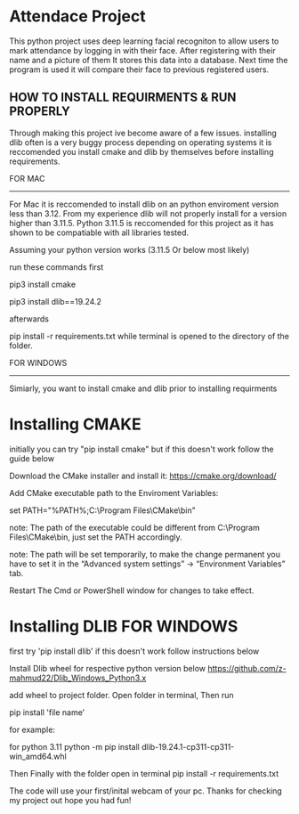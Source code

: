 # Attendace Project
 This python project uses deep learning facial recogniton to allow users to mark attendance by logging in with their face. After registering with their name and a picture of them It stores this data into a database. 
Next time the program is used it will compare their face to previous registered users.

HOW TO INSTALL REQUIRMENTS & RUN PROPERLY
----------------------------------------------------------------------------------------------
Through making this project ive become aware of a few issues. installing dlib often is a very buggy process depending on operating systems it is reccomended you install cmake and dlib by themselves before installing requirements. 


FOR MAC 
________________________________________________________________________________________________________________
For Mac it is reccomended to install dlib on an python enviroment version less than 3.12. From my experience dlib will not properly install for a version higher than 3.11.5. Python 3.11.5 is reccomended for this project as it has shown to be compatiable with all libraries tested. 

Assuming your python version works (3.11.5 Or below most likely)

run these commands first

pip3 install cmake

pip3 install dlib==19.24.2

afterwards 

pip install -r requirements.txt
while terminal is opened to the directory of the folder.



FOR WINDOWS 
______________________________________________________________________________________________
Simiarly, you want to install cmake and dlib prior to installing requirments

# Installing CMAKE 

initially you can try "pip install cmake" but if this doesn't work follow the guide below

Download the CMake installer and install it: https://cmake.org/download/

Add CMake executable path to the Enviroment Variables:

set PATH="%PATH%;C:\Program Files\CMake\bin"

note: The path of the executable could be different from C:\Program Files\CMake\bin, just set the PATH accordingly.

note: The path will be set temporarily, to make the change permanent you have to set it in the “Advanced system settings” → “Environment Variables” tab.

Restart The Cmd or PowerShell window for changes to take effect.


# Installing DLIB FOR WINDOWS

first try 'pip install dlib' if this doesn't work follow instructions below

Install Dlib wheel for respective python version below
https://github.com/z-mahmud22/Dlib_Windows_Python3.x

add wheel to project folder. Open folder in terminal, Then run

pip install 'file name' 

for example:

for python 3.11
python -m pip install dlib-19.24.1-cp311-cp311-win_amd64.whl


Then Finally with the folder open in terminal
pip install -r requirements.txt




The code will use your first/inital webcam of your pc. Thanks for checking my project out hope you had fun!
